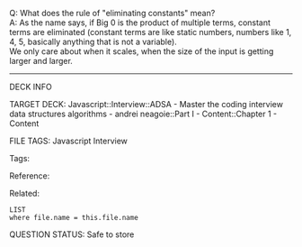 Q: What does the rule of "eliminating constants" mean?  
A: As the name says, if Big 0 is the product of multiple terms, constant terms are eliminated (constant terms are like static numbers, numbers like 1, 4, 5, basically anything that is not a variable).  
We only care about when it scales, when the size of the input is getting larger and larger.


---

DECK INFO

TARGET DECK: Javascript::Interview::ADSA - Master the coding interview data structures algorithms - andrei neagoie::Part I - Content::Chapter 1 - Content

FILE TAGS: Javascript Interview

Tags:

Reference:

Related:

```dataview
LIST
where file.name = this.file.name
```

QUESTION STATUS: Safe to store
